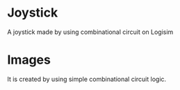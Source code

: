 # Joystick
A joystick made by using combinational circuit on Logisim

# Images
It is created by using simple combinational circuit logic.
